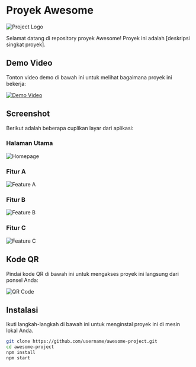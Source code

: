 # Proyek Awesome

![Project Logo](path/to/asset)

Selamat datang di repository proyek Awesome! Proyek ini adalah [deskripsi singkat proyek].

## Demo Video

Tonton video demo di bawah ini untuk melihat bagaimana proyek ini bekerja:

[![Demo Video](https://img.youtube.com/vi/bQGo939faqs/0.jpg)](https://youtu.be/bQGo939faqs)

## Screenshot

Berikut adalah beberapa cuplikan layar dari aplikasi:

### Halaman Utama
![Homepage](path/to/screenshot1.png)

### Fitur A
![Feature A](path/to/screenshot2.png)

### Fitur B
![Feature B](path/to/screenshot3.png)

### Fitur C
![Feature C](path/to/screenshot4.png)

## Kode QR

Pindai kode QR di bawah ini untuk mengakses proyek ini langsung dari ponsel Anda:

![QR Code](path/to/qrcode.png)

## Instalasi

Ikuti langkah-langkah di bawah ini untuk menginstal proyek ini di mesin lokal Anda.

```bash
git clone https://github.com/username/awesome-project.git
cd awesome-project
npm install
npm start
